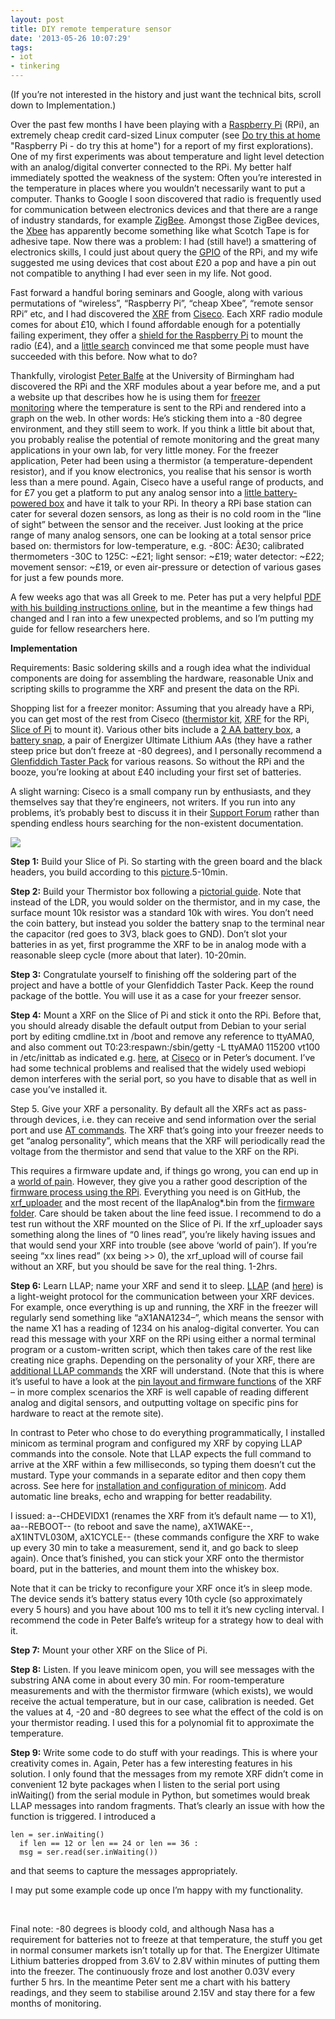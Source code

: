 ```yaml
---
layout: post
title: DIY remote temperature sensor
date: '2013-05-26 10:07:29'
tags:
- iot
- tinkering
---
```



(If you’re not interested in the history and just want the technical bits, scroll down to Implementation.)

Over the past few months I have been playing with a [Raspberry Pi](http://www.raspberrypi.org) (RPi), an extremely cheap credit card-sized Linux computer (see [Do try this at home](/2013/04/05/raspberry-pi-do-try-this-at-home.html) "Raspberry Pi - do try this at home") for a report of my first explorations). One of my first experiments was about temperature and light level detection with an analog/digital converter connected to the RPi. My better half immediately spotted the weakness of the system: Often you’re interested in the temperature in places where you wouldn’t necessarily want to put a computer. Thanks to Google I soon discovered that radio is frequently used for communication between electronics devices and that there are a range of industry standards, for example [ZigBee](http://en.wikipedia.org/wiki/Zigbee). Amongst those ZigBee devices, the [Xbee](http://en.wikipedia.org/wiki/Xbee) has apparently become something like what Scotch Tape is for adhesive tape. Now there was a problem: I had (still have!) a smattering of electronics skills, I could just about query the [GPIO](http://en.wikipedia.org/wiki/GPIO) of the RPi, and my wife suggested me using devices that cost about £20 a pop and have a pin out not compatible to anything I had ever seen in my life. Not good.

Fast forward a handful boring seminars and Google, along with various permutations of “wireless”, “Raspberry Pi”, “cheap Xbee”, “remote sensor RPi” etc, and I had discovered the [XRF](http://shop.ciseco.co.uk/xrf-wireless-rf-radio-uart-rs232-serial-data-module-xbee-shape-arduino-pic-etc/) from [Ciseco](http://shop.ciseco.co.uk). Each XRF radio module comes for about £10, which I found affordable enough for a potentially failing experiment, they offer a [shield for the Raspberry Pi](http://shop.ciseco.co.uk/slice-of-pi-add-on-for-raspberry-pi/) to mount the radio (£4), and a [little search](http://bit.ly/12UIJtf) convinced me that some people must have succeeded with this before. Now what to do?

Thankfully, virologist [Peter Balfe](http://hcvpi.bham.ac.uk) at the University of Birmingham had discovered the RPi and the XRF modules about a year before me, and a put a website up that describes how he is using them for [freezer monitoring](http://hcvpi.bham.ac.uk/Freezer.html) where the temperature is sent to the RPi and rendered into a graph on the web. In other words: He’s sticking them into a -80 degree environment, and they still seem to work. If you think a little bit about that, you probably realise the potential of remote monitoring and the great many applications in your own lab, for very little money. For the freezer application, Peter had been using a thermistor (a temperature-dependent resistor), and if you know electronics, you realise that his sensor is worth less than a mere pound. Again, Ciseco have a useful range of products, and for £7 you get a platform to put any analog sensor into a [little battery-powered box](http://shop.ciseco.co.uk/analog-to-digital-xrf-development-sensor-12bit-adc/) and have it talk to your RPi. In theory a RPi base station can cater for several dozen sensors, as long as their is no cold room in the “line of sight” between the sensor and the receiver. Just looking at the price range of many analog sensors, one can be looking at a total sensor price based on: thermistors for low-temperature, e.g. -80C: Â£30; calibrated thermometers -30C to 125C: ~£21; light sensor: ~£19; water detector: ~£22; movement sensor: ~£19, or even air-pressure or detection of various gases for just a few pounds more.

A few weeks ago that was all Greek to me. Peter has put a very helpful [PDF with his building instructions online](http://hcvpi.bham.ac.uk/Publications/PDFs/Freezer.pdf), but in the meantime a few things had changed and I ran into a few unexpected problems, and so I’m putting my guide for fellow researchers here.

**Implementation**

Requirements: Basic soldering skills and a rough idea what the individual components are doing for assembling the hardware, reasonable Unix and scripting skills to programme the XRF and present the data on the RPi.

Shopping list for a freezer monitor: Assuming that you already have a RPi, you can get most of the rest from Ciseco ([thermistor kit](http://shop.ciseco.co.uk/temperature-xrf-development-sensor-thermistor/), [XRF](http://shop.ciseco.co.uk/xrf-wireless-rf-radio-uart-rs232-serial-data-module-xbee-shape-arduino-pic-etc/) for the RPi, [Slice of Pi](http://shop.ciseco.co.uk/slice-of-pi-add-on-for-raspberry-pi/) to mount it). Various other bits include a [2 AA battery box](http://www.maplin.co.uk/aa-size-battery-holders-31427), a [battery snap](http://www.maplin.co.uk/pp3-type-battery-snap-44392), a pair of Energizer Ultimate Lithium AAs (they have a rather steep price but don’t freeze at -80 degrees), and I personally recommend a [Glenfiddich Taster Pack](http://www.tesco.com/groceries/Product/Details/?id=268439451) for various reasons. So without the RPi and the booze, you’re looking at about £40 including your first set of batteries.

A slight warning: Ciseco is a small company run by enthusiasts, and they themselves say that they’re engineers, not writers. If you run into any problems, it’s probably best to discuss it in their [Support Forum](http://openmicros.org/index.php/component/kunena/10-ciseco-support?Itemid=0) rather than spending endless hours searching for the non-existent documentation.

![](/content/images/2015/09/thermistor-1.jpg)

**Step 1:** Build your Slice of Pi. So starting with the green board and the black headers, you build according to this [picture](http://openmicros.org/index.php/articles/94-ciseco-product-documentation/raspberry-pi/227-slice-of-pi).5-10min.

**Step 2:** Build your Thermistor box following a [pictorial guide](http://www.openmicros.org/index.php/articles/88-ciseco-product-documentation/211-ccb-coin-cell-board-pictorial-build-guide). Note that instead of the LDR, you would solder on the thermistor, and in my case, the surface mount 10k resistor was a standard 10k with wires. You don’t need the coin battery, but instead you solder the battery snap to the terminal near the capacitor (red goes to 3V3, black goes to GND). Don’t slot your batteries in as yet, first programme the XRF to be in analog mode with a reasonable sleep cycle (more about that later). 10-20min.

**Step 3:** Congratulate yourself to finishing off the soldering part of the project and have a bottle of your Glenfiddich Taster Pack. Keep the round package of the bottle. You will use it as a case for your freezer sensor.

**Step 4:** Mount a XRF on the Slice of Pi and stick it onto the RPi. Before that, you should already disable the default output from Debian to your serial port by editing cmdline.txt in /boot and remove any reference to ttyAMA0, and also comment out T0:23:respawn:/sbin/getty -L ttyAMA0 115200 vt100 in /etc/inittab as indicated e.g. [here](http://www.irrational.net/2012/04/19/using-the-raspberry-pis-serial-port/), at [Ciseco](http://openmicros.org/index.php/articles/94-ciseco-product-documentation/raspberry-pi/283-setting-up-my-raspberry-pi) or in Peter’s document. I’ve had some technical problems and realised that the widely used webiopi demon interferes with the serial port, so you have to disable that as well in case you’ve installed it.

Step 5. Give your XRF a personality. By default all the XRFs act as pass-through devices, i.e. they can receive and send information over the serial port and use [AT commands](http://en.wikipedia.org/wiki/AT_command). The XRF that’s going into your freezer needs to get “analog personality”, which means that the XRF will periodically read the voltage from the thermistor and send that value to the XRF on the RPi.

This requires a firmware update and, if things go wrong, you can end up in a [world of pain](http://openmicros.org/index.php/component/kunena/10-ciseco-support/4683-xrf-on-slice-of-pi-not-responding?Itemid=0). However, they give you a rather good description of the [firmware process using the RPi](http://openmicros.org/index.php/articles/84-xrf-basics/215-xrf-firmware-upload-with-a-raspberry-pi). Everything you need is on GitHub, the [xrf_uploader](https://github.com/CisecoPlc/XRF-Uploader) and the most recent of the llapAnalog*.bin from the [firmware folder](https://github.com/CisecoPlc/XRF-Firmware-downloads/tree/master/XRF-LLAP). Care should be taken about the line feed issue. I recommend to do a test run without the XRF mounted on the Slice of Pi. If the xrf_uploader says something along the lines of “0 lines read”, you’re likely having issues and that would send your XRF into trouble (see above ‘world of pain’). If you’re seeing “xx lines read” (xx being >> 0), the xrf_upload will of course fail without an XRF, but you should be save for the real thing. 1-2hrs.

**Step 6:** Learn LLAP; name your XRF and send it to sleep. [LLAP](http://openmicros.org/index.php/articles/85-llap-lightweight-local-automation-protocol/101-llap-starter) (and [here](http://openmicros.org/index.php/articles/85-llap-lightweight-local-automation-protocol/112-llap)) is a light-weight protocol for the communication between your XRF devices. For example, once everything is up and running, the XRF in the freezer will regularly send something like “aX1ANA1234–”, which means the sensor with the name X1 has a reading of 1234 on his analog-digital converter. You can read this message with your XRF on the RPi using either a normal terminal program or a custom-written script, which then takes care of the rest like creating nice graphs. Depending on the personality of your XRF, there are [additional LLAP commands](http://openmicros.org/index.php/articles/87-llap-lightweight-local-automation-protocol/llap-devices-commands-and-instructions) the XRF will understand. (Note that this is where it’s useful to have a look at the [pin layout and firmware functions](http://openmicros.org/index.php/articles/87-llap-lightweight-local-automation-protocol/llap-devices-commands-and-instructions/190-llap-device-xrf-pinout) of the XRF – in more complex scenarios the XRF is well capable of reading different analog and digital sensors, and outputting voltage on specific pins for hardware to react at the remote site).

In contrast to Peter who chose to do everything programmatically, I installed minicom as terminal program and configured my XRF by copying LLAP commands into the console. Note that LLAP expects the full command to arrive at the XRF within a few milliseconds, so typing them doesn’t cut the mustard. Type your commands in a separate editor and then copy them across. See here for [installation and configuration of minicom](http://openmicros.org/index.php/articles/94-ciseco-product-documentation/raspberry-pi/283-setting-up-my-raspberry-pi). Add automatic line breaks, echo and wrapping for better readability.

I issued: a--CHDEVIDX1 (renames the XRF from it’s default name — to X1), aa--REBOOT-- (to reboot and save the name), aX1WAKE--, aX1INTVL030M, aX1CYCLE-- (these commands configure the XRF to wake up every 30 min to take a measurement, send it, and go back to sleep again). Once that’s finished, you can stick your XRF onto the thermistor board, put in the batteries, and mount them into the whiskey box.

Note that it can be tricky to reconfigure your XRF once it’s in sleep mode. The device sends it’s battery status every 10th cycle (so approximately every 5 hours) and you have about 100 ms to tell it it’s new cycling interval. I recommend the code in Peter Balfe’s writeup for a strategy how to deal with it.

**Step 7:** Mount your other XRF on the Slice of Pi.

**Step 8:** Listen. If you leave minicom open, you will see messages with the substring ANA come in about every 30 min. For room-temperature measurements and with the thermistor firmware (which exists), we would receive the actual temperature, but in our case, calibration is needed. Get the values at 4, -20 and -80 degrees to see what the effect of the cold is on your thermistor reading. I used this for a polynomial fit to approximate the temperature.

**Step 9:** Write some code to do stuff with your readings. This is where your creativity comes in. Again, Peter has a few interesting features in his solution. I only found that the messages from my remote XRF didn’t come in convenient 12 byte packages when I listen to the serial port using inWaiting() from the serial module in Python, but sometimes would break LLAP messages into random fragments. That’s clearly an issue with how the function is triggered. I introduced a
```
len = ser.inWaiting()  
  if len == 12 or len == 24 or len == 36 :  
  msg = ser.read(ser.inWaiting())
```
and that seems to capture the messages appropriately.

I may put some example code up once I’m happy with my functionality.

 

Final note: -80 degrees is bloody cold, and although Nasa has a requirement for batteries not to freeze at that temperature, the stuff you get in normal consumer markets isn’t totally up for that. The Energizer Ultimate Lithium batteries dropped from 3.6V to 2.8V within minutes of putting them into the freezer. The continuously froze and lost another 0.03V every further 5 hrs. In the meantime Peter sent me a chart with his battery readings, and they seem to stabilise around 2.15V and stay there for a few months of monitoring.

